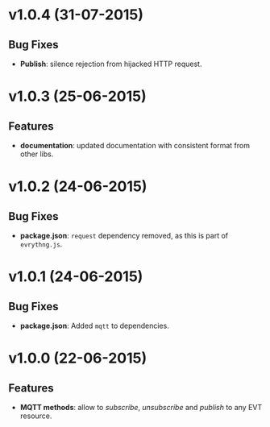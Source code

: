 # v1.0.4 (31-07-2015)

## Bug Fixes

- **Publish**: silence rejection from hijacked HTTP request.

# v1.0.3 (25-06-2015)

## Features

- **documentation**: updated documentation with consistent format from other libs.

# v1.0.2 (24-06-2015)

## Bug Fixes

- **package.json**: `request` dependency removed, as this is part of `evrythng.js`.

# v1.0.1 (24-06-2015)

## Bug Fixes

- **package.json**: Added `mqtt` to dependencies.

# v1.0.0 (22-06-2015)

## Features

- **MQTT methods**: allow to *subscribe*, *unsubscribe* and *publish* to any EVT resource.
